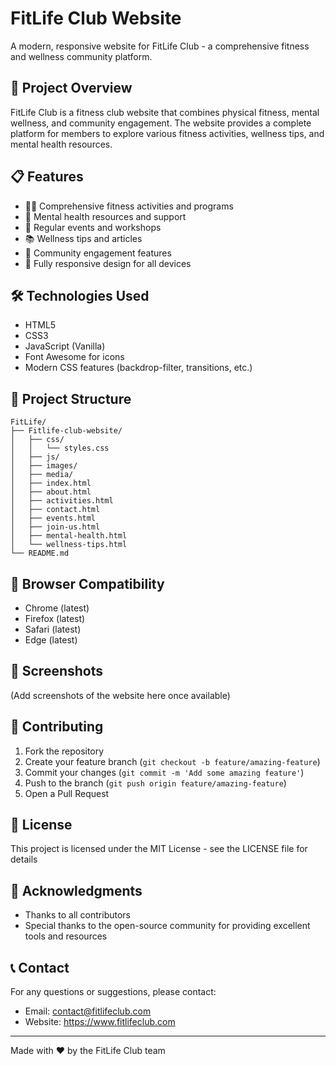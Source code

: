 # FitLife Club Website

A modern, responsive website for FitLife Club - a comprehensive fitness and wellness community platform.

## 🚀 Project Overview

FitLife Club is a fitness club website that combines physical fitness, mental wellness, and community engagement. The website provides a complete platform for members to explore various fitness activities, wellness tips, and mental health resources.

## 📋 Features

- 🏋️‍♂️ Comprehensive fitness activities and programs
- 🧘 Mental health resources and support
- 📅 Regular events and workshops
- 📚 Wellness tips and articles
- 🤝 Community engagement features
- 📱 Fully responsive design for all devices

## 🛠️ Technologies Used

- HTML5
- CSS3
- JavaScript (Vanilla)
- Font Awesome for icons
- Modern CSS features (backdrop-filter, transitions, etc.)

## 📁 Project Structure

```
FitLife/
├── Fitlife-club-website/
│   ├── css/
│   │   └── styles.css
│   ├── js/
│   ├── images/
│   ├── media/
│   ├── index.html
│   ├── about.html
│   ├── activities.html
│   ├── contact.html
│   ├── events.html
│   ├── join-us.html
│   ├── mental-health.html
│   └── wellness-tips.html
└── README.md
```

## 📱 Browser Compatibility

- Chrome (latest)
- Firefox (latest)
- Safari (latest)
- Edge (latest)

## 📸 Screenshots

(Add screenshots of the website here once available)

## 🤝 Contributing

1. Fork the repository
2. Create your feature branch (`git checkout -b feature/amazing-feature`)
3. Commit your changes (`git commit -m 'Add some amazing feature'`)
4. Push to the branch (`git push origin feature/amazing-feature`)
5. Open a Pull Request

## 📝 License

This project is licensed under the MIT License - see the LICENSE file for details

## 🙏 Acknowledgments

- Thanks to all contributors
- Special thanks to the open-source community for providing excellent tools and resources

## 📞 Contact

For any questions or suggestions, please contact:
- Email: contact@fitlifeclub.com
- Website: https://www.fitlifeclub.com

---

Made with ❤️ by the FitLife Club team